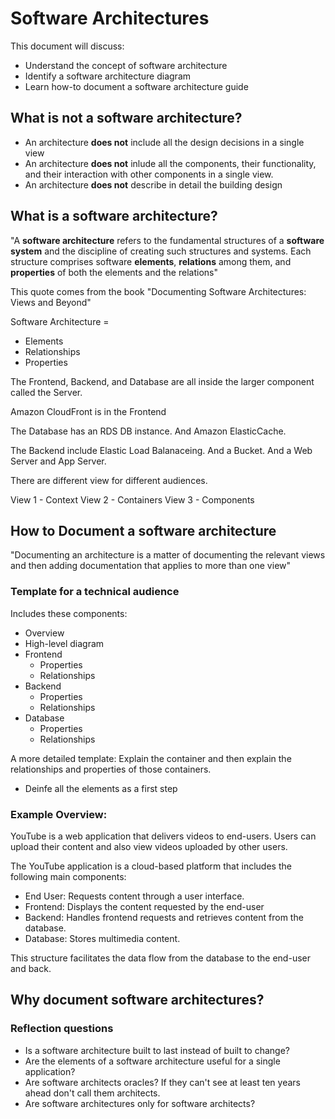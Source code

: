 # Software Architectures 
This document will discuss: 
- Understand the concept of software architecture 
- Identify a software architecture diagram 
- Learn how-to document a software architecture guide 

## What is **not** a software architecture? 

- An architecture **does not** include all the design decisions in a single view 
- An architecture **does not** inlude all the components, their functionality, and their interaction with other components in a single view. 
- An architecture **does not** describe in detail the building design 

## What is a software architecture? 

"A **software architecture** refers to the fundamental structures of a **software system** and the discipline of creating such structures and systems. Each structure comprises software **elements**, **relations** among them, and **properties** of both the elements and the relations" 

This quote comes from the book "Documenting Software Architectures: Views and Beyond" 

Software Architecture = 
- Elements 
- Relationships 
- Properties 


The Frontend, Backend, and Database are all inside the larger component called the Server. 

Amazon CloudFront is in the Frontend

The Database has an RDS DB instance. And Amazon ElasticCache. 

The Backend include Elastic Load Balanaceing. And a Bucket. And a Web Server and App Server. 

There are different view for different audiences. 

View 1 - Context 
View 2 - Containers 
View 3 - Components 

## How to Document a software architecture 

"Documenting an architecture is a matter of documenting the relevant views and then adding documentation that applies to more than one view" 

### Template for a technical audience 

Includes these components: 

- Overview 
- High-level diagram 
- Frontend 
  - Properties 
  - Relationships 
- Backend 
  - Properties 
  - Relationships 
- Database 
  - Properties 
  - Relationships 

A more detailed template:
Explain the container and then explain the relationships and properties of those containers. 

- Deinfe all the elements as a first step 

### Example Overview: 

YouTube is a web application that delivers videos to end-users. Users can upload their content and also view videos uploaded by other users. 

The YouTube application is a cloud-based platform that includes the following main components: 
- End User: Requests content through a user interface. 
- Frontend: Displays the content requested by the end-user 
- Backend: Handles frontend requests and retrieves content from the database. 
- Database: Stores multimedia content. 

This structure facilitates the data flow from the database to the end-user and back. 

## Why document software architectures? 

### Reflection questions
- Is a software architecture built to last instead of built to change? 
- Are the elements of a software architecture useful for a single application? 
- Are software architects oracles? If they can't see at least ten years ahead don't call them architects.
- Are software architectures only for software architects? 











